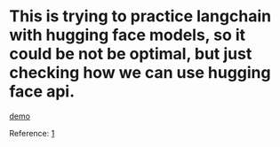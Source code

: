 # This is trying to practice langchain with hugging face models, so it could be not be optimal, but just checking how we can use hugging face api.

[demo](https://demopage.streamlit.app/)

Reference: [1](https://blog.futuresmart.ai/using-langchain-and-open-source-vector-db-chroma-for-semantic-search-with-openais-llm)
